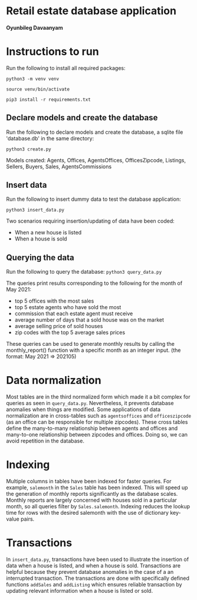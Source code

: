 # Retail estate database application
#### Oyunbileg Davaanyam

# Instructions to run

Run the following to install all required packages:

`python3 -m venv venv`

`source venv/bin/activate`

`pip3 install -r requirements.txt`

## Declare models and create the database

Run the following to declare models and create the database, a sqlite file 'database.db' in the same directory:

`python3 create.py`

Models created: Agents, Offices, AgentsOffices, OfficesZipcode, Listings, Sellers, Buyers, Sales, AgentsCommissions

## Insert data

Run the following to insert dummy data to test the database application:

`python3 insert_data.py`

Two scenarios requiring insertion/updating of data have been coded:
- When a new house is listed
- When a house is sold

## Querying the data

Run the following to query the database:
`python3 query_data.py`

The queries print results corresponding to the following for the month of May 2021:

- top 5 offices with the most sales
- top 5 estate agents who have sold the most
- commission that each estate agent must receive
- average number of days that a sold house was on the market
- average selling price of sold houses
- zip codes with the top 5 average sales prices

These queries can be used to generate monthly results by calling the monthly_report() function with a specific month as an integer input. (the format: May 2021 => 202105)

# Data normalization

Most tables are in the third normalized form which made it a bit complex for queries as seen in `query_data.py`. Nevertheless, it prevents database anomalies when things are modified. Some applications of data normalization are in cross-tables such as `agentsoffices` and `officeszipcode` (as an office can be responsible for multiple zipcodes). These cross tables define the many-to-many relationship between agents and offices and many-to-one relationship between zipcodes and offices. Doing so, we can avoid repetition in the database.

# Indexing

Multiple columns in tables have been indexed for faster queries. For example, `salemonth` in the `Sales` table has been indexed. This will speed up the generation of monthly reports significantly as the database scales. Monthly reports are largely concerned with houses sold in a particular month, so all queries filter by `Sales.salemonth`. Indexing reduces the lookup time for rows with the desired salemonth with the use of dictionary key-value pairs.

# Transactions

In `insert_data.py`, transactions have been used to illustrate the insertion of data when a house is listed, and when a house is sold. Transactions are helpful because they prevent database anomalies in the case of a an interrupted transaction. The transactions are done with specifically defined functions `addSales` and `addListing` which ensures reliable transaction by updating relevant information when a house is listed or sold. 